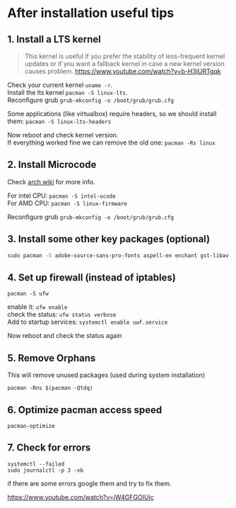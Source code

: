 # After installation useful tips

## 1. Install a LTS kernel
> This kernel is useful if you prefer the stability of less-frequent kernel updates or if you want a fallback kernel in case a new kernel version causes problem.
https://www.youtube.com/watch?v=b-H3jURTgqk

Check your current kernel `uname -r`.<br>
Install the lts kernel `pacman -S linux-lts`.<br>Reconfigure grub `grub-mkconfig -o /boot/grub/grub.cfg`

Some applications (like virtualbox) require headers, so we should install them: `pacman -S linux-lts-headers`

Now reboot and check kernel version.<br>If everything worked fine we can remove the old one: `pacman -Rs linux`

## 2. Install Microcode

Check [arch wiki](<https://wiki.archlinux.org/index.php/Microcode>) for more info.

For intel CPU: `pacman -S intel-ucode`<br>For AMD CPU: `pacman -S linux-firmware`

Reconfigure grub `grub-mkconfig -o /boot/grub/grub.cfg`

## 3. Install some other key packages (optional)

``` bash
sudo pacman -S adobe-source-sans-pro-fonts aspell-en enchant gst-libav gst-plugins-good hunspell-en icedtea-web jre8-openjdk languagetool libmythes mythes-en pkgstats ttf-anonymous-pro ttf-bitstream-vera ttf-dejavu ttf-droid ttf-gentium ttf-liberation ttf-ubuntu-font-family
```

## 4. Set up firewall (instead of iptables)

`pacman -S ufw`

enable it: `ufw enable` <br>check the status: `ufw status verbose`<br>Add to startup services: `systemctl enable uwf.service`

Now reboot and check the status again

## 5. Remove Orphans

This will remove unused packages (used during system installation)

`pacman -Rns $(pacman -Qtdq)`

## 6. Optimize pacman access speed

`pacman-optimize`

## 7. Check for errors

`systemctl --failed`<br>`sudo journalctl -p 3 -xb`

if there are some errors google them and try to fix them.

https://www.youtube.com/watch?v=jW4GFGOIUjc
